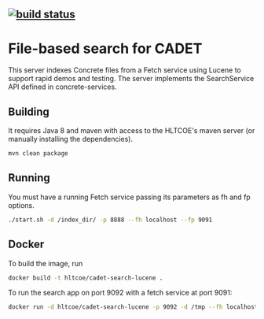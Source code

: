 [![build status](https://gitlab.hltcoe.jhu.edu/CADET/cadet-search-lucene/badges/master/build.svg)](https://gitlab.hltcoe.jhu.edu/CADET/cadet-search-lucene/commits/master)
---

File-based search for CADET
===============================
This server indexes Concrete files from a Fetch service using Lucene to support
rapid demos and testing.  The server implements the SearchService
API defined in concrete-services.

Building
---------------
It requires Java 8 and maven with access to the HLTCOE's maven server
(or manually installing the dependencies).

```bash
mvn clean package
```

Running
--------------
You must have a running Fetch service passing its parameters as fh and fp options.

```bash
./start.sh -d /index_dir/ -p 8888 --fh localhost --fp 9091
```

Docker
-------------
To build the image, run

```bash
docker build -t hltcoe/cadet-search-lucene .
```

To run the search app on port 9092 with a fetch service at port 9091:

```bash
docker run -d hltcoe/cadet-search-lucene -p 9092 -d /tmp --fh localhost --fp 9091
```

